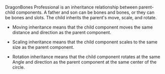 <p><span style="font-size: 14px;">DragonBones Professional is an inheritance relationship between parent-child components. A father and son can be bones and bones, or they can be bones and slots. The child inherits the parent's move, scale, and rotate.</span></p><ul class=" list-paddingleft-2" style="list-style-type: disc;"><li><p><span style="font-size: 14px;">Moving inheritance means that the child component moves the same distance and direction as the parent component.</span></p></li><li><p><span style="font-size: 14px;">Scaling inheritance means that the child component scales to the same size as the parent component.</span></p></li><li><p><span style="font-size: 14px;">Rotation inheritance means that the child component rotates at the same Angle and direction as the parent component at the same center of the circle.</span></p></li></ul><p><br/></p>
